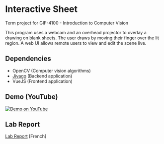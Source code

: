 # Interactive Sheet
Term project for GIF-4100 - Introduction to Computer Vision

This program uses a webcam and an overhead projector to overlay a drawing on blank sheets.
The user draws by moving their finger over the lit region. A web UI allows remote users to view and edit the scene live.

## Dependencies
* OpenCV (Computer vision algorithms)
* [Jivago](https://docs.jivago.io) (Backend application)
* VueJS (Frontend application)


## Demo (YouTube)
[![Demo on YouTube](https://img.youtube.com/vi/QpyrJIZgLoc/0.jpg)](https://www.youtube.com/watch?v=QpyrJIZgLoc)

## Lab Report
[Lab Report](rapport/main.pdf) [French]
